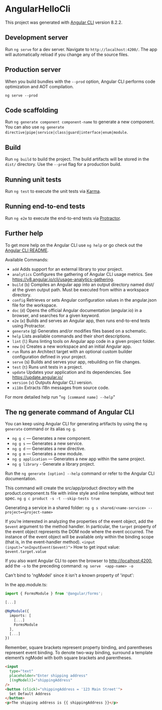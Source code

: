 # AngularHelloCli

This project was generated with [Angular CLI](https://github.com/angular/angular-cli) version 8.2.2.

## Development server

Run `ng serve` for a dev server. Navigate to `http://localhost:4200/`. The app will automatically reload if you change any of the source files.

## Production server

When you build bundles with the `--prod` option, Angular CLI performs code optimization and AOT compilation.

`ng serve --prod`

## Code scaffolding

Run `ng generate component component-name` to generate a new component. You can also use `ng generate directive|pipe|service|class|guard|interface|enum|module`.

## Build

Run `ng build` to build the project. The build artifacts will be stored in the `dist/` directory. Use the `--prod` flag for a production build.

## Running unit tests

Run `ng test` to execute the unit tests via [Karma](https://karma-runner.github.io).

## Running end-to-end tests

Run `ng e2e` to execute the end-to-end tests via [Protractor](http://www.protractortest.org/).

## Further help

To get more help on the Angular CLI use `ng help` or go check out the [Angular CLI README](https://github.com/angular/angular-cli/blob/master/README.md).

Available Commands:

- `add` Adds support for an external library to your project.
- `analytics` Configures the gathering of Angular CLI usage metrics. See <https://v8.angular.io/cli/usage-analytics-gathering>.
- `build` (`b`) Compiles an Angular app into an output directory named dist/ at the given output path. Must be executed from within a workspace directory.
- `config` Retrieves or sets Angular configuration values in the angular.json file for the workspace.
- `doc` (`d`) Opens the official Angular documentation (angular.io) in a browser, and searches for a given keyword.
- `e2e` (`e`) Builds and serves an Angular app, then runs end-to-end tests using Protractor.
- `generate` (g) Generates and/or modifies files based on a schematic.
- `help` Lists available commands and their short descriptions.
- `lint` (`l`) Runs linting tools on Angular app code in a given project folder.
- `new` (`n`) Creates a new workspace and an initial Angular app.
- `run` Runs an Architect target with an optional custom builder configuration defined in your project.
- `serve` (s) Builds and serves your app, rebuilding on file changes.
- `test` (`t`) Runs unit tests in a project.
- `update` Updates your application and its dependencies. See <https://update.angular.io/>
- `version` (`v`) Outputs Angular CLI version.
- `xi18n` Extracts i18n messages from source code.

For more detailed help run "`ng [command name] --help`"

## The ng generate command of Angular CLI

You can keep using Angular CLI for generating artifacts by using the `ng generate` command or its alias `ng g`.

- `ng g c` — Generates a new component.
- `ng g s` — Generates a new service.
- `ng g d` — Generates a new directive.
- `ng g m` — Generates a new module.
- `ng g application` — Generates a new app within the same project.
- `ng g library` - Generate a library project.

Run the `ng generate [option] --help` command or refer to the Angular CLI documentation.

This command will create the src/app/product directory with the product.component.ts file with inline style and inline template, without test spec.
  `ng g c product -s -t --skip-tests true`

Generating a service in a shared folder:
  `ng g s shared/<name-service> --project=<project-name>`

If you’re interested in analyzing the properties of the event object, add the `$event` argument to the method handler. In particular, the `target` property of the event object represents the DOM node where the event occurred. The instance of the event object will be available only within the binding scope (that is, in the event-handler method).
 `<input (input)="onInputEvent($event)">`
How to get input value:
  `$event.target.value`

If you also want Angular CLI to open the browser to <http://localhost:4200>, add the `-o` to the preceding command:
  `ng serve  <app-name> -o`

Can't bind to 'ngModel' since it isn't a known property of 'input':

  In the app.module.ts:

  ```typescript
  import { FormsModule } from '@angular/forms';

  [...]

  @NgModule({
    imports: [
      [...]
      FormsModule
    ],
    [...]
  })
  ```

  Remember, square brackets represent property binding, and parentheses represent event binding. To denote two-way binding, surround a template element’s ngModel with both square brackets and parentheses.

  ```html
  <input
    type="text"
    placeholder="Enter shipping address"
    [(ngModel)]="shippingAddress"
  />
  <button (click)="shippingAddress = '123 Main Street'">
    Set Default Address
  </button>
  <p>The shipping address is {{ shippingAddress }}</p>
  ```
